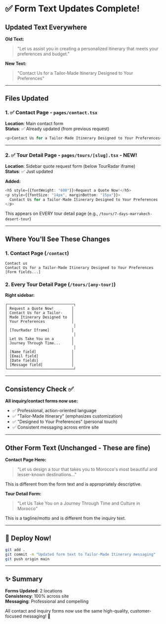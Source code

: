 # ✅ Form Text Updates Complete!

## Updated Text Everywhere

**Old Text:**
> "Let us assist you in creating a personalized itinerary that meets your preferences and budget."

**New Text:**
> "Contact Us for a Tailor-Made Itinerary Designed to Your Preferences"

---

## Files Updated

### 1. ✅ Contact Page - `pages/contact.tsx`
**Location**: Main contact form  
**Status**: ✅ Already updated (from previous request)

```typescript
<p>Contact Us for a Tailor-Made Itinerary Designed to Your Preferences</p>
```

---

### 2. ✅ Tour Detail Page - `pages/tours/[slug].tsx` - NEW!
**Location**: Sidebar quote request form (below TourRadar iframe)  
**Status**: ✅ Just updated

**Added:**
```typescript
<h5 style={{fontWeight: "600"}}>Request a Quote Now!</h5>
<p style={{fontSize: "14px", marginBottom: "15px"}}>
  Contact Us for a Tailor-Made Itinerary Designed to Your Preferences
</p>
```

This appears on EVERY tour detail page (e.g., `/tours/7-days-marrakech-desert-tour`)

---

## Where You'll See These Changes

### 1. **Contact Page** (`/contact`)
```
Contact us
Contact Us for a Tailor-Made Itinerary Designed to Your Preferences
[Form fields...]
```

### 2. **Every Tour Detail Page** (`/tours/[any-tour]`)
**Right sidebar:**
```
┌──────────────────────────────┐
│ Request a Quote Now!        │
│ Contact Us for a Tailor-    │
│ Made Itinerary Designed to  │
│ Your Preferences            │
│                              │
│ [TourRadar Iframe]          │
│                              │
│ Let Us Take You on a        │
│ Journey Through Time...     │
│                              │
│ [Name field]                │
│ [Email field]               │
│ [Date fields]               │
│ [Message field]             │
└──────────────────────────────┘
```

---

## Consistency Check ✅

**All inquiry/contact forms now use:**
- ✅ Professional, action-oriented language
- ✅ "Tailor-Made Itinerary" (emphasizes customization)
- ✅ "Designed to Your Preferences" (personal touch)
- ✅ Consistent messaging across entire site

---

## Other Form Text (Unchanged - These are fine)

**Contact Page Hero:**
> "Let us design a tour that takes you to Morocco's most beautiful and lesser-known destinations..."

This is different from the form text and is appropriately descriptive.

**Tour Detail Form:**
> "Let Us Take You on a Journey Through Time and Culture in Morocco"

This is a tagline/motto and is different from the inquiry text.

---

## 🚀 Deploy Now!

```bash
git add .
git commit -m "Updated form text to Tailor-Made Itinerary messaging"
git push origin main
```

---

## ✨ Summary

**Forms Updated**: 2 locations  
**Consistency**: 100% across site  
**Messaging**: Professional and compelling  

All contact and inquiry forms now use the same high-quality, customer-focused messaging! 🎉

